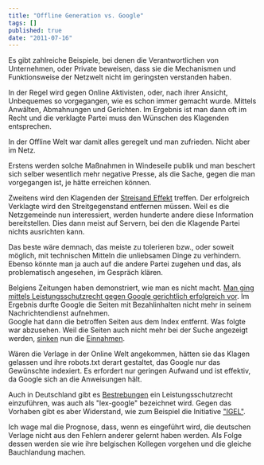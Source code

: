 ```yaml
---
title: "Offline Generation vs. Google"
tags: []
published: true
date: "2011-07-16"
---
```


Es gibt zahlreiche Beispiele, bei denen die Verantwortlichen von Unternehmen, oder Private beweisen, dass sie die Mechanismen und Funktionsweise der Netzwelt nicht im geringsten verstanden haben.

In der Regel wird gegen Online Aktivisten, oder, nach ihrer Ansicht, Unbequemes so vorgegangen, wie es schon immer gemacht wurde. Mittels Anwälten, Abmahnungen und Gerichten. Im Ergebnis ist man dann oft im Recht und die verklagte Partei muss den Wünschen des Klagenden entsprechen.

In der Offline Welt war damit alles geregelt und man zufrieden. Nicht aber im Netz.

Erstens werden solche Maßnahmen in Windeseile publik und man beschert sich selber wesentlich mehr negative Presse, als die Sache, gegen die man vorgegangen ist, je hätte erreichen können.

Zweitens wird den Klagenden der [Streisand Effekt](http://de.wikipedia.org/wiki/Streisand-Effekt) treffen. Der erfolgreich Verklagte wird den Streitgegenstand entfernen müssen. Weil es die Netzgemeinde nun interessiert, werden hunderte andere diese Information bereitstellen. Dies dann meist auf Servern, bei den die Klagende Partei nichts ausrichten kann.

Das beste wäre demnach, das meiste zu tolerieren bzw., oder soweit möglich, mit technischen Mitteln die unliebsamen Dinge zu verhindern. Ebenso könnte man ja auch auf die andere Partei zugehen und das, als problematisch angesehen, im Gespräch klären.

Belgiens Zeitungen haben demonstriert, wie man es nicht macht. [Man ging mittels Leistungsschutzrecht gegen Google gerichtlich erfolgreich vor](http://www.golem.de/0609/47866.html). Im Ergebnis durfte Google die Seiten mit Bezahlinhalten nicht mehr in seinem Nachrichtendienst aufnehmen.  
Google hat dann die betroffen Seiten aus dem Index entfernt. Was folgte war abzusehen. Weil die Seiten auch nicht mehr bei der Suche angezeigt werden, [sinken](http://www.physorg.com/news/2011-07-belgian-newspaper-google-blocking.html) nun die [Einnahmen](http://www.mail.com/business/economy/563826-belgian-newspaper-google-blocking-us-searches.html).

Wären die Verlage in der Online Welt angekommen, hätten sie das Klagen gelassen und ihre robots.txt derart gestaltet, das Google nur das Gewünschte indexiert. Es erfordert nur geringen Aufwand und ist effektiv, da Google sich an die Anweisungen hält.

Auch in Deutschland gibt es [Bestrebungen](http://de.wikipedia.org/wiki/Leistungsschutzrecht_f%C3%BCr_Presseverleger) ein Leistungsschutzrecht einzuführen, was auch als "lex-google" bezeichnet wird. Gegen das Vorhaben gibt es aber Widerstand, wie zum Beispiel die Initiative ["IGEL"](http://leistungsschutzrecht.info/).

Ich wage mal die Prognose, dass, wenn es eingeführt wird, die deutschen Verlage nicht aus den Fehlern anderer gelernt haben werden. Als Folge dessen werden sie wie ihre belgischen Kollegen vorgehen und die gleiche Bauchlandung machen.

